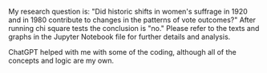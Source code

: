 My research question is: "Did historic shifts in women's suffrage in 1920 and in 1980 contribute to changes in the patterns of vote outcomes?"  After running chi square tests the conclusion is "no."  Please refer to the texts and graphs in the Jupyter Notebook file for further details and analysis.

ChatGPT helped with me with some of the coding, although all of the concepts and logic are my own.
